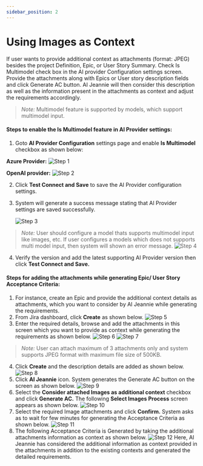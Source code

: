 ```yaml
---
sidebar_position: 2
---
```


# Using Images as Context

If user wants to provide additional context as attachments (format: JPEG) besides the project Definition, Epic, or User Story Summary. Check Is Multimodel check box in the AI provider Configuration settings screen. Provide the attachments along with Epics or User story description fields and click Generate AC button. AI Jeannie will then consider this description as well as the information present in the attachments as context and adjust the requirements accordingly. 

>*Note:* Multimodel feature is supported by models, which support multimodel input.

#### Steps to enable the Is Multimodel feature in AI Provider settings:

1.  Goto **AI Provider Configuration** settings page and enable **Is Multimodel** checkbox as shown below:

**Azure Provider:**
    <img src="/screenshots/Usage/AdditionalContext/Ismultimode/multimode1.png" alt="Step 1" />


**OpenAI provider:**
     <img src="/screenshots/Usage/AdditionalContext/Ismultimode/multimode2.png" alt="Step 2" />

2.  Click **Test Connect and Save** to save the AI Provider configuration settings.
3.  System will generate a success message stating that AI Provider settings are saved successfully.

    <img src="/screenshots/Usage/AdditionalContext/Ismultimode/multimode3.png" alt="Step 3" />

>*Note:* User should configure a model thats supports multimodel input like images, etc. If user configures a  models which does not supports multi model input, then system will shown an error message. 
      <img src="/screenshots/Usage/AdditionalContext/Ismultimode/multimode4.png" alt="Step 4" />

4.	Verify the version and add the latest supporting AI Provider version then click **Test Connect and Save.**


#### Steps for adding the attachments while generating Epic/ User Story Acceptance Criteria:

1.  For instance, create an Epic and provide the additional context details as attachments, which you want to consider by AI Jeannie while generating the requirements.
2.  From Jira dashboard, click **Create** as shown below.
    <img src="/screenshots/Usage/AdditionalContext/Ismultimode/multimode5.png" alt="Step 5" />
3.  Enter the required details, browse and add the attachments in this screen which you want to provide as context while generating the requirements as shown below.
    <img src="/screenshots/Usage/AdditionalContext/Ismultimode/multimode7.png" alt="Step 6" />
    <img src="/screenshots/Usage/AdditionalContext/Ismultimode/multimode7.png" alt="Step 7" />
>*Note:* User can attach maximum of 3 attachments only and system supports JPEG format with maximum file size of 500KB.
4.  Click **Create** and the description details are added as shown below.
     <img src="/screenshots/Usage/AdditionalContext/Ismultimode/multimode8.png" alt="Step 8" />
5.  Click **AI Jeannie** icon. System generates the Generate AC button on the screen as shown below. 
    <img src="/screenshots/Usage/AdditionalContext/Ismultimode/multimode9.png" alt="Step 9" />
6.  Select the **Consider attached Images as additional context** checkbox and click **Generate AC.** The following **Select Images Process** screen appears as shown below.
     <img src="/screenshots/Usage/AdditionalContext/Ismultimode/multimode10.png" alt="Step 10" />
7.  Select the required Image attachments and click **Confirm.** System asks as to wait for few minutes for generating the Acceptance Criteria as shown below.
     <img src="/screenshots/Usage/AdditionalContext/Ismultimode/multimode11.png" alt="Step 11" />
8.  The following Acceptance Criteria is Generated by taking the additional attachments information as context as shown below.
     <img src="/screenshots/Usage/AdditionalContext/Ismultimode/multimode12.png" alt="Step 12" />
Here, AI Jeannie has considered the additional information as context provided in the attachments in addition to the existing contexts and generated the detailed requirements.